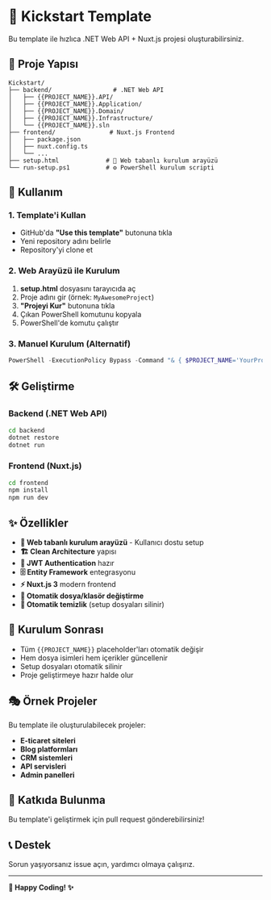 # 🚀 Kickstart Template

Bu template ile hızlıca .NET Web API + Nuxt.js projesi oluşturabilirsiniz.

## 📁 Proje Yapısı

```
Kickstart/
├── backend/                 # .NET Web API
│   ├── {{PROJECT_NAME}}.API/
│   ├── {{PROJECT_NAME}}.Application/
│   ├── {{PROJECT_NAME}}.Domain/
│   ├── {{PROJECT_NAME}}.Infrastructure/
│   └── {{PROJECT_NAME}}.sln
├── frontend/               # Nuxt.js Frontend
│   ├── package.json
│   ├── nuxt.config.ts
│   └── ...
├── setup.html             # 🎨 Web tabanlı kurulum arayüzü
└── run-setup.ps1          # ⚙️ PowerShell kurulum scripti
```

## 🎯 Kullanım

### 1. Template'i Kullan
- GitHub'da **"Use this template"** butonuna tıkla
- Yeni repository adını belirle
- Repository'yi clone et

### 2. Web Arayüzü ile Kurulum
1. **setup.html** dosyasını tarayıcıda aç
2. Proje adını gir (örnek: `MyAwesomeProject`)
3. **"Projeyi Kur"** butonuna tıkla
4. Çıkan PowerShell komutunu kopyala
5. PowerShell'de komutu çalıştır

### 3. Manuel Kurulum (Alternatif)
```powershell
PowerShell -ExecutionPolicy Bypass -Command "& { $PROJECT_NAME='YourProjectName'; . .\run-setup.ps1 }"
```

## 🛠 Geliştirme

### Backend (.NET Web API)
```bash
cd backend
dotnet restore
dotnet run
```

### Frontend (Nuxt.js)
```bash
cd frontend
npm install
npm run dev
```

## ✨ Özellikler

- **🎨 Web tabanlı kurulum arayüzü** - Kullanıcı dostu setup
- **🏗️ Clean Architecture** yapısı
- **🔐 JWT Authentication** hazır
- **🗄️ Entity Framework** entegrasyonu
- **⚡ Nuxt.js 3** modern frontend
- **🔄 Otomatik dosya/klasör değiştirme**
- **🧹 Otomatik temizlik** (setup dosyaları silinir)

## 📝 Kurulum Sonrası

- Tüm `{{PROJECT_NAME}}` placeholder'ları otomatik değişir
- Hem dosya isimleri hem içerikler güncellenir
- Setup dosyaları otomatik silinir
- Proje geliştirmeye hazır halde olur

## 🎭 Örnek Projeler

Bu template ile oluşturulabilecek projeler:
- **E-ticaret siteleri**
- **Blog platformları**
- **CRM sistemleri**
- **API servisleri**
- **Admin panelleri**

## 🤝 Katkıda Bulunma

Bu template'i geliştirmek için pull request gönderebilirsiniz!

## 📞 Destek

Sorun yaşıyorsanız issue açın, yardımcı olmaya çalışırız.

---

**🚀 Happy Coding! ✨**